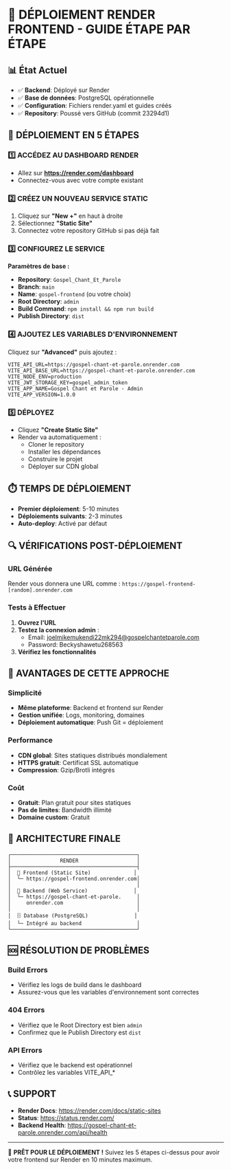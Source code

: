 # 🚀 DÉPLOIEMENT RENDER FRONTEND - GUIDE ÉTAPE PAR ÉTAPE

## 📊 État Actuel
- ✅ **Backend**: Déployé sur Render
- ✅ **Base de données**: PostgreSQL opérationnelle
- ✅ **Configuration**: Fichiers render.yaml et guides créés
- ✅ **Repository**: Poussé vers GitHub (commit 23294d1)

## 🎯 DÉPLOIEMENT EN 5 ÉTAPES

### 1️⃣ ACCÉDEZ AU DASHBOARD RENDER
- Allez sur **https://render.com/dashboard**
- Connectez-vous avec votre compte existant

### 2️⃣ CRÉEZ UN NOUVEAU SERVICE STATIC
1. Cliquez sur **"New +"** en haut à droite
2. Sélectionnez **"Static Site"**
3. Connectez votre repository GitHub si pas déjà fait

### 3️⃣ CONFIGUREZ LE SERVICE
**Paramètres de base :**
- **Repository**: `Gospel_Chant_Et_Parole`
- **Branch**: `main`
- **Name**: `gospel-frontend` (ou votre choix)
- **Root Directory**: `admin`
- **Build Command**: `npm install && npm run build`
- **Publish Directory**: `dist`

### 4️⃣ AJOUTEZ LES VARIABLES D'ENVIRONNEMENT
Cliquez sur **"Advanced"** puis ajoutez :
```
VITE_API_URL=https://gospel-chant-et-parole.onrender.com
VITE_API_BASE_URL=https://gospel-chant-et-parole.onrender.com
VITE_NODE_ENV=production
VITE_JWT_STORAGE_KEY=gospel_admin_token
VITE_APP_NAME=Gospel Chant et Parole - Admin
VITE_APP_VERSION=1.0.0
```

### 5️⃣ DÉPLOYEZ
- Cliquez **"Create Static Site"**
- Render va automatiquement :
  - Cloner le repository
  - Installer les dépendances
  - Construire le projet
  - Déployer sur CDN global

## ⏱️ TEMPS DE DÉPLOIEMENT
- **Premier déploiement**: 5-10 minutes
- **Déploiements suivants**: 2-3 minutes
- **Auto-deploy**: Activé par défaut

## 🔍 VÉRIFICATIONS POST-DÉPLOIEMENT

### URL Générée
Render vous donnera une URL comme :
`https://gospel-frontend-[random].onrender.com`

### Tests à Effectuer
1. **Ouvrez l'URL**
2. **Testez la connexion admin** :
   - Email: joelmikemukendi22mk294@gospelchantetparole.com
   - Password: Beckyshawetu268563
3. **Vérifiez les fonctionnalités**

## 🎉 AVANTAGES DE CETTE APPROCHE

### Simplicité
- **Même plateforme**: Backend et frontend sur Render
- **Gestion unifiée**: Logs, monitoring, domaines
- **Déploiement automatique**: Push Git = déploiement

### Performance
- **CDN global**: Sites statiques distribués mondialement
- **HTTPS gratuit**: Certificat SSL automatique
- **Compression**: Gzip/Brotli intégrés

### Coût
- **Gratuit**: Plan gratuit pour sites statiques
- **Pas de limites**: Bandwidth illimité
- **Domaine custom**: Gratuit

## 🔧 ARCHITECTURE FINALE

```
┌─────────────────────────────────────────┐
│                RENDER                   │
├─────────────────────────────────────────┤
│  📱 Frontend (Static Site)              │
│  └─ https://gospel-frontend.onrender.com│
│                                         │
│  🔧 Backend (Web Service)               │
│  └─ https://gospel-chant-et-parole.     │
│     onrender.com                        │
│                                         │
│  🗄️ Database (PostgreSQL)               │
│  └─ Intégré au backend                  │
└─────────────────────────────────────────┘
```

## 🆘 RÉSOLUTION DE PROBLÈMES

### Build Errors
- Vérifiez les logs de build dans le dashboard
- Assurez-vous que les variables d'environnement sont correctes

### 404 Errors
- Vérifiez que le Root Directory est bien `admin`
- Confirmez que le Publish Directory est `dist`

### API Errors
- Vérifiez que le backend est opérationnel
- Contrôlez les variables VITE_API_*

## 📞 SUPPORT
- **Render Docs**: https://render.com/docs/static-sites
- **Status**: https://status.render.com/
- **Backend Health**: https://gospel-chant-et-parole.onrender.com/api/health

---

🎯 **PRÊT POUR LE DÉPLOIEMENT !**
Suivez les 5 étapes ci-dessus pour avoir votre frontend sur Render en 10 minutes maximum.
